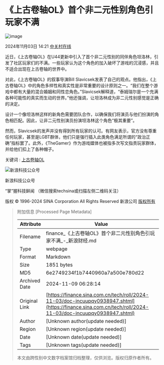 # 《上古卷轴OL》首个非二元性别角色引玩家不满

![image](//beacon.sina.com.cn/a.gif?noScript)

2024年11月03日 14:21 [中关村在线](https://search.zol.com.cn/search/article_view.php?did=9145492)

近日，《上古卷轴OL》在U44更新中引入了首个非二元性别的同伴角色坦洛林，引发了社区玩家们的不满。一些玩家认为这个角色的加入破坏了游戏的沉浸感，并且不适合出现在上古卷轴的世界中。

对此，《上古卷轴OL》的叙事导演Bill Slavicsek发表了自己的观点。他指出，《上古卷轴OL》中的角色多样性和真实性是非常重要的设计原则之一。“我们在整个游戏中都有大量的混合婚姻和同性恋角色。”Slavicsek解释道，“泰姆瑞尔是一个充满各种可能性的真实而生动的世界。”他还强调，让坦洛林成为非二元性别感觉是正确的决定。

设计一个像坦洛林这样的新角色需要团队合作，以确保我们将演员与他们扮演的角色相匹配。因此，让非二元性别演员扮演坦洛林这个角色“极其重要”。

然而，Slavicsek的发声并没有得到所有玩家的认可。有网友表示，官方没有尊重任何玩家，甚至是LGBT群体，他们只是强行插入此类角色满足所谓的“政治正确”指标罢了。此外，《TheGamer》作为游戏媒体也被指多次写文指责玩家群体，并给他们扣上了各种帽子。

关键词 : [上古卷轴OL](http://tags.tech.sina.com.cn/上古卷轴OL)

![新浪科技公众号](//n.sinaimg.cn/tech/content/tech_qr2x.png)

新浪科技公众号

“掌”握科技鲜闻 （微信搜索techsina或扫描左侧二维码关注）

版权 © 1996-2024 SINA Corporation All Rights Reserved 新浪公司 [版权所有](http://www.sina.com.cn/intro/copyright.shtml)

> 附加信息 [Processed Page Metadata]
>
> | Attribute       | Value                                  |
> |-----------------|----------------------------------------|
> | Filename        | finance_《上古卷轴OL》首个非二元性别角色引玩家不满_-_新浪财经.md                             |
> | Type            | webpage                                 |
> | Format          | Markdown                               |
> | Size            | 1851 bytes                           |
> | MD5             | 6e2749234f1b7440960a7a500e780d22                                  |
> | Archived Date   | 2024-11-09 06:28:14                             |
> | Original Link   | [https://finance.sina.com.cn/tech/roll/2024-11-03/doc-incuupqy0938947.shtml](https://finance.sina.com.cn/tech/roll/2024-11-03/doc-incuupqy0938947.shtml)                         |
> | Author          | [Unknown author(update needed)]                              |
> | Region          | [Unknown region(update needed)]                              |
> | Date            | [Unknown date(update needed)]                                 |
> | Tags            | [Unknown tags(update needed)]                                 |
>
> 本文由跨性别中文数字档案馆归档整理，仅供浏览。版权归原作者所有。
>